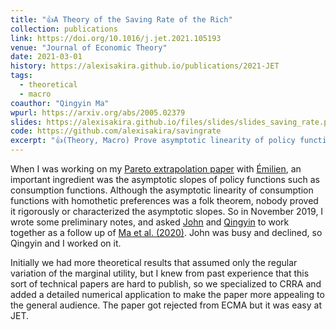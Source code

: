 ```yaml
---
title: "👍A Theory of the Saving Rate of the Rich"
collection: publications
link: https://doi.org/10.1016/j.jet.2021.105193
venue: "Journal of Economic Theory"
date: 2021-03-01
history: https://alexisakira.github.io/publications/2021-JET
tags:
  - theoretical
  - macro
coauthor: "Qingyin Ma"
wpurl: https://arxiv.org/abs/2005.02379
slides: https://alexisakira.github.io/files/slides/slides_saving_rate.pdf
code: https://github.com/alexisakira/savingrate
excerpt: "👍(Theory, Macro) Prove asymptotic linearity of policy functions when preferences are homothetic; show that asymptotic marginal propensities to consume can be zero, implying a large saving rate of the rich."
---
```


When I was working on my [Pareto extrapolation paper](https://doi.org/10.3982/QE1817) with [Émilien](https://sites.google.com/view/emilien/home), an important ingredient was the asymptotic slopes of policy functions such as consumption functions. Although the asymptotic linearity of consumption functions with homothetic preferences was a folk theorem, nobody proved it rigorously or characterized the asymptotic slopes. So in November 2019, I wrote some preliminary notes, and asked [John](https://johnstachurski.net/) and [Qingyin](https://qingyin-ma.github.io/) to work together as a follow up of [Ma et al. (2020)](https://doi.org/10.1016/j.jet.2020.105003). John was busy and declined, so Qingyin and I worked on it.

Initially we had more theoretical results that assumed only the regular variation of the marginal utility, but I knew from past experience that this sort of technical papers are hard to publish, so we specialized to CRRA and added a detailed numerical application to make the paper more appealing to the general audience. The paper got rejected from ECMA but it was easy at JET.